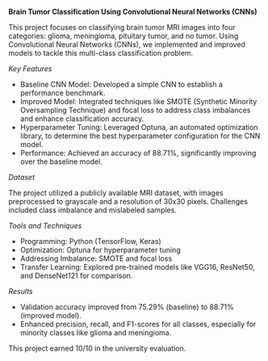 **Brain Tumor Classification Using Convolutional Neural Networks (CNNs)**

This project focuses on classifying brain tumor MRI images into four categories: glioma, meningioma, pituitary tumor, and no tumor. Using Convolutional Neural Networks (CNNs), we implemented and improved models to tackle this multi-class classification problem.

*Key Features*
- Baseline CNN Model: Developed a simple CNN to establish a performance benchmark.
- Improved Model: Integrated techniques like SMOTE (Synthetic Minority Oversampling Technique) and focal loss to address class imbalances and enhance classification accuracy.
- Hyperparameter Tuning: Leveraged Optuna, an automated optimization library, to determine the best hyperparameter configuration for the CNN model.
- Performance: Achieved an accuracy of 88.71%, significantly improving over the baseline model.

*Dataset*

The project utilized a publicly available MRI dataset, with images preprocessed to grayscale and a resolution of 30x30 pixels. Challenges included class imbalance and mislabeled samples.

*Tools and Techniques*
- Programming: Python (TensorFlow, Keras)
- Optimization: Optuna for hyperparameter tuning
- Addressing Imbalance: SMOTE and focal loss
- Transfer Learning: Explored pre-trained models like VGG16, ResNet50, and DenseNet121 for comparison.
  
*Results*
- Validation accuracy improved from 75.29% (baseline) to 88.71% (improved model).
- Enhanced precision, recall, and F1-scores for all classes, especially for minority classes like glioma and meningioma.
  
This project earned 10/10 in the university evaluation.
